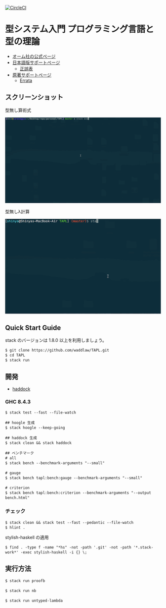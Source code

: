 [![CircleCI](https://circleci.com/gh/waddlaw/TAPL.svg?style=svg)](https://circleci.com/gh/waddlaw/TAPL)

# 型システム入門 プログラミング言語と型の理論

- [オーム社の公式ページ](https://www.ohmsha.co.jp/book/9784274069116/)
- [日本語版サポートページ](http://tapl.proofcafe.org/)
  - [正誤表](http://tapl.proofcafe.org/errata)
- [原著サポートページ](http://www.cis.upenn.edu/~bcpierce/)
  - [Errata](http://www.cis.upenn.edu/~bcpierce/tapl/index.html)

## スクリーンショット

型無し算術式

![型無し算術式](screenshots/untyped-arith.gif)

型無しλ計算

![型無しλ計算](screenshots/untyped-lambda.gif)

## Quick Start Guide

stack のバージョンは 1.8.0 以上を利用しましょう。

```shell
$ git clone https://github.com/waddlaw/TAPL.git
$ cd TAPL
$ stack run
```

## 開発

- [haddock](https://waddlaw.github.io/TAPL/)

### GHC 8.4.3

```shell
$ stack test --fast --file-watch

## hoogle 生成
$ stack hoogle --keep-going

## haddock 生成
$ stack clean && stack haddock

## ベンチマーク
# all
$ stack bench --benchmark-arguments "--small"

# gauge
$ stack bench tapl:bench:gauge --benchmark-arguments "--small"

# criterion
$ stack bench tapl:bench:criterion --benchmark-arguments "--output bench.html"
```

### チェック

```shell
$ stack clean && stack test --fast --pedantic --file-watch
$ hlint .
```

stylish-haskell の適用

```shell
$ find . -type f -name "*hs" -not -path '.git' -not -path '*.stack-work*' -exec stylish-haskell -i {} \;
```

## 実行方法

```shell
$ stack run proofb

$ stack run nb

$ stack run untyped-lambda
```
